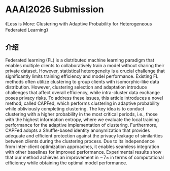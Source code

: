 # AAAI2026 Submission 

《Less is More: Clustering with Adaptive Probability for Heterogeneous Federated Learning》

## 介绍

Federated learning (FL) is a distributed machine learning paradigm that enables multiple clients to collaboratively train a model without sharing their private dataset. However, statistical heterogeneity is a crucial challenge that significantly limits training efficiency and model performance. Existing FL methods often utilize clustering to group clients with isomorphic-like data distribution. However, clustering selection and adaptation introduce challenges that affect overall efficiency, while intra-cluster data exchange poses privacy risks. To address these issues, this article introduces a novel method, called CAPFed, which performs clustering in adaptive probability while obliviously completing clustering. The key idea is to conduct clustering with a higher probability in the most critical periods, i.e., those with the highest information entropy, where we evaluate the local training performance for the adaptive implementation of clustering. Furthermore, CAPFed adopts a Shuffle-based identity anonymization that provides adequate and efficient protection against the privacy leakage of similarities between clients during the clustering process. Due to its independence from inter-client optimization approaches, it enables seamless integration with other baselines for improved performance. Experimental results show that our method achieves an improvement in ∼7× in terms of computational efficiency while obtaining the optimal model performance.

